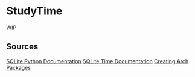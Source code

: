 # StudyTime
WIP

## Sources
[SQLite Python Documentation](https://docs.python.org/3/library/sqlite3.html)
[SQLite Time Documentation](https://www.sqlite.org/lang_datefunc.html)
[Creating Arch Packages](https://wiki.archlinux.org/title/Creating_packages)